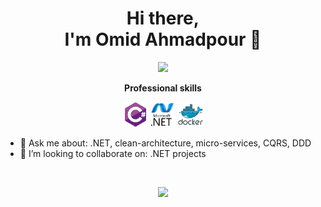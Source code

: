 <h1 align="center">Hi there, </br> I'm Omid Ahmadpour 👋 </h1>

<p align="center">
 <a href="https://linkedin.com/in/omid-leo-ahmadpour-869b65130" target="_blank">
  <img src="https://img.icons8.com/fluent/48/000000/linkedin.png" />
 </a>
</p>

<p align="center"> 
 <strong>
  Professional skills
  </strong>
</p>

<p align="center"> 
  <img src="https://raw.githubusercontent.com/devicons/devicon/master/icons/csharp/csharp-original.svg" alt="csharp" width="40" height="40" />
  <img src="https://raw.githubusercontent.com/devicons/devicon/master/icons/dot-net/dot-net-original-wordmark.svg" alt="dotnet" width="40" height="40" />
  <img src="https://raw.githubusercontent.com/devicons/devicon/master/icons/docker/docker-original-wordmark.svg" alt="docker" width="40" height="40" />
</p>

- 💬 Ask me about: .NET, clean-architecture, micro-services, CQRS, DDD
- 👯 I’m looking to collaborate on: .NET projects

</br>

<p align="center">
 <a href="#" alt="Omid Ahmadpour's github stats">
  <img src="https://github-readme-stats.vercel.app/api?username=omid-ahmadpour&theme=tokyonight&show_icons=true" />
 </a>
</p>


<!--
**omid-ahmadpour/omid-ahmadpour** is a ✨ _special_ ✨ repository because its `README.md` (this file) appears on your GitHub profile.

Here are some ideas to get you started:

- 🔭 I’m currently working on ...
- 🌱 I’m currently learning ...
- 👯 I’m looking to collaborate on ...
- 🤔 I’m looking for help with ...
- 💬 Ask me about ...
- 📫 How to reach me: ...
- 😄 Pronouns: ...
- ⚡ Fun fact: ...
-->
